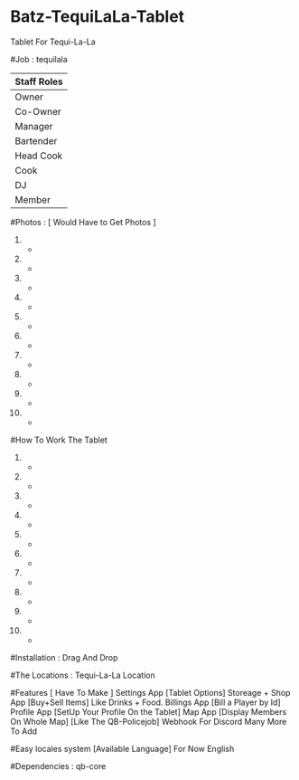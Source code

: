 # Batz-TequiLaLa-Tablet
Tablet For Tequi-La-La

#Job : tequilala

| Staff Roles   |
| ------------- |
| Owner         |
| Co-Owner      |
| Manager       |
| Bartender     |
| Head Cook     |
| Cook          |
| DJ            |
| Member        |

#Photos : [ Would Have to Get Photos ]
1. -
2. -
3. -
4. -
5. -
6. -
7. -
8. -
9. -
10. -

#How To Work The Tablet
1. -
2. -
3. -
4. -
5. -
6. -
7. -
8. -
9. -
10. -

#Installation :
Drag And Drop

#The Locations :
Tequi-La-La Location

#Features [ Have To Make ]
Settings App [Tablet Options]
Storeage + Shop App [Buy+Sell Items] Like Drinks + Food.
Billings App [Bill a Player by Id]
Profile App [SetUp Your Profile On the Tablet]
Map App [Display Members On Whole Map] [Like The QB-Policejob]
Webhook For Discord
Many More To Add

#Easy locales system [Available Language] For Now
English

#Dependencies :
qb-core
